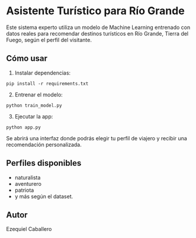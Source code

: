 # Asistente Turístico para Río Grande

Este sistema experto utiliza un modelo de Machine Learning entrenado con datos reales para recomendar destinos turísticos en Río Grande, Tierra del Fuego, según el perfil del visitante.

## Cómo usar

1. Instalar dependencias:
```
pip install -r requirements.txt
```

2. Entrenar el modelo:
```
python train_model.py
```

3. Ejecutar la app:
```
python app.py
```

Se abrirá una interfaz donde podrás elegir tu perfil de viajero y recibir una recomendación personalizada.

## Perfiles disponibles
- naturalista
- aventurero
- patriota
- y más según el dataset.

## Autor
Ezequiel Caballero
